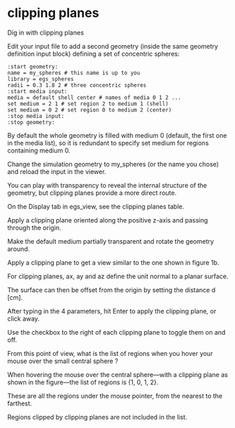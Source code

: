 
# clipping planes

Dig in with clipping planes

Edit your input file to add a second geometry (inside the same geometry definition input block) defining a set of concentric spheres:

```
:start geometry:
name = my_spheres # this name is up to you
library = egs_spheres
radii = 0.3 1.8 2 # three concentric spheres
:start media input:
media = default shell center # names of media 0 1 2 ...
set medium = 2 1 # set region 2 to medium 1 (shell)
set medium = 0 2 # set region 0 to medium 2 (center)
:stop media input:
:stop geometry:
```

By default the whole geometry is filled with medium 0 
(default, the first one in the media list), 
so it is redundant to specify set medium for regions containing medium 0.

Change the simulation geometry to my_spheres (or the name you chose) 
and reload the input in the viewer. 

You can play with transparency to reveal the internal structure of the geometry, 
but clipping planes provide a more direct route. 

On the Display tab in egs_view,
see the clipping planes table. 

Apply a clipping plane oriented along the positive z-axis and passing through the origin. 

Make the default medium partially transparent and rotate the geometry around. 

Apply a clipping plane to get a view similar to the one shown in figure 1b.

For clipping planes, ax, ay and az define the unit normal to a planar surface. 

The surface can then be offset from the origin by setting the distance d [cm]. 

After typing in the 4 parameters, 
hit Enter to apply the clipping plane, or click away. 

Use the checkbox to the right of each clipping plane to toggle them on and off.

From this point of view, what is the list of regions when you hover your mouse over the small central sphere ?

When hovering the mouse over the central sphere—with a clipping plane as shown in the figure—the list of regions is {1, 0, 1, 2}. 

These are all the regions under the mouse pointer, 
from the nearest to the farthest. 

Regions clipped by clipping planes are not included in the list.

